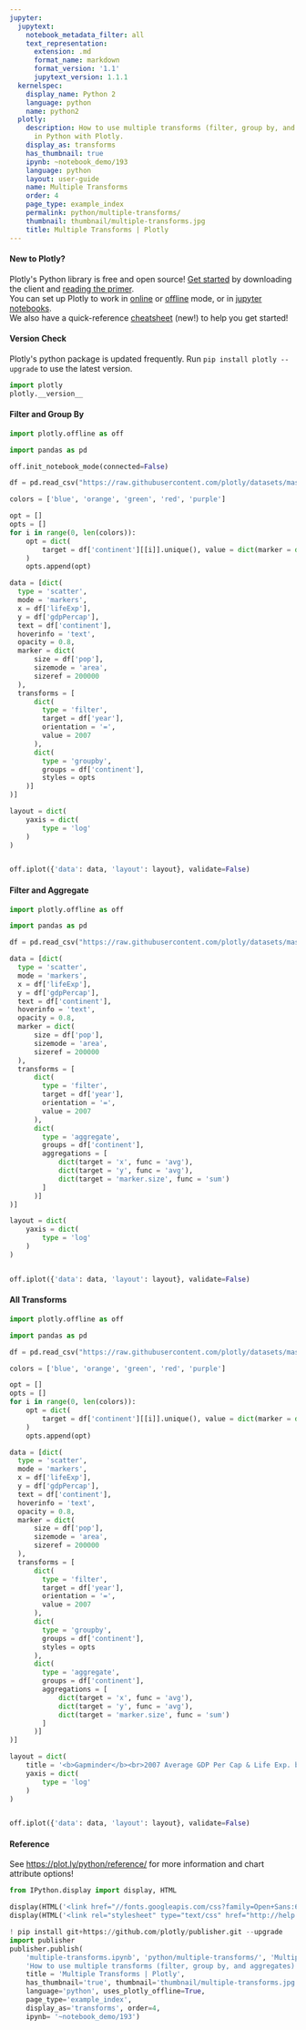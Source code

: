 ```yaml
---
jupyter:
  jupytext:
    notebook_metadata_filter: all
    text_representation:
      extension: .md
      format_name: markdown
      format_version: '1.1'
      jupytext_version: 1.1.1
  kernelspec:
    display_name: Python 2
    language: python
    name: python2
  plotly:
    description: How to use multiple transforms (filter, group by, and aggregates)
      in Python with Plotly.
    display_as: transforms
    has_thumbnail: true
    ipynb: ~notebook_demo/193
    language: python
    layout: user-guide
    name: Multiple Transforms
    order: 4
    page_type: example_index
    permalink: python/multiple-transforms/
    thumbnail: thumbnail/multiple-transforms.jpg
    title: Multiple Transforms | Plotly
---
```


#### New to Plotly?
Plotly's Python library is free and open source! [Get started](https://plot.ly/python/getting-started/) by downloading the client and [reading the primer](https://plot.ly/python/getting-started/).
<br>You can set up Plotly to work in [online](https://plot.ly/python/getting-started/#initialization-for-online-plotting) or [offline](https://plot.ly/python/getting-started/#initialization-for-offline-plotting) mode, or in [jupyter notebooks](https://plot.ly/python/getting-started/#start-plotting-online).
<br>We also have a quick-reference [cheatsheet](https://images.plot.ly/plotly-documentation/images/python_cheat_sheet.pdf) (new!) to help you get started!


#### Version Check
Plotly's python package is updated frequently. Run `pip install plotly --upgrade` to use the latest version.

```python
import plotly
plotly.__version__
```

#### Filter and Group By

```python
import plotly.offline as off

import pandas as pd

off.init_notebook_mode(connected=False)

df = pd.read_csv("https://raw.githubusercontent.com/plotly/datasets/master/gapminderDataFiveYear.csv")

colors = ['blue', 'orange', 'green', 'red', 'purple']

opt = []
opts = []
for i in range(0, len(colors)):
    opt = dict(
        target = df['continent'][[i]].unique(), value = dict(marker = dict(color = colors[i]))
    )
    opts.append(opt)

data = [dict(
  type = 'scatter',
  mode = 'markers',
  x = df['lifeExp'],
  y = df['gdpPercap'],
  text = df['continent'],
  hoverinfo = 'text',
  opacity = 0.8,
  marker = dict(
      size = df['pop'],
      sizemode = 'area',
      sizeref = 200000
  ),
  transforms = [
      dict(
        type = 'filter',
        target = df['year'],
        orientation = '=',
        value = 2007
      ),
      dict(
        type = 'groupby',
        groups = df['continent'],
        styles = opts
    )]
)]

layout = dict(
    yaxis = dict(
        type = 'log'
    )
)


off.iplot({'data': data, 'layout': layout}, validate=False)
```

#### Filter and Aggregate

```python
import plotly.offline as off

import pandas as pd

df = pd.read_csv("https://raw.githubusercontent.com/plotly/datasets/master/gapminderDataFiveYear.csv")

data = [dict(
  type = 'scatter',
  mode = 'markers',
  x = df['lifeExp'],
  y = df['gdpPercap'],
  text = df['continent'],
  hoverinfo = 'text',
  opacity = 0.8,
  marker = dict(
      size = df['pop'],
      sizemode = 'area',
      sizeref = 200000
  ),
  transforms = [
      dict(
        type = 'filter',
        target = df['year'],
        orientation = '=',
        value = 2007
      ),
      dict(
        type = 'aggregate',
        groups = df['continent'],
        aggregations = [
            dict(target = 'x', func = 'avg'),
            dict(target = 'y', func = 'avg'),
            dict(target = 'marker.size', func = 'sum')
        ]
      )]
)]

layout = dict(
    yaxis = dict(
        type = 'log'
    )
)


off.iplot({'data': data, 'layout': layout}, validate=False)
```

#### All Transforms

```python
import plotly.offline as off

import pandas as pd

df = pd.read_csv("https://raw.githubusercontent.com/plotly/datasets/master/gapminderDataFiveYear.csv")

colors = ['blue', 'orange', 'green', 'red', 'purple']

opt = []
opts = []
for i in range(0, len(colors)):
    opt = dict(
        target = df['continent'][[i]].unique(), value = dict(marker = dict(color = colors[i]))
    )
    opts.append(opt)

data = [dict(
  type = 'scatter',
  mode = 'markers',
  x = df['lifeExp'],
  y = df['gdpPercap'],
  text = df['continent'],
  hoverinfo = 'text',
  opacity = 0.8,
  marker = dict(
      size = df['pop'],
      sizemode = 'area',
      sizeref = 200000
  ),
  transforms = [
      dict(
        type = 'filter',
        target = df['year'],
        orientation = '=',
        value = 2007
      ),
      dict(
        type = 'groupby',
        groups = df['continent'],
        styles = opts
      ),
      dict(
        type = 'aggregate',
        groups = df['continent'],
        aggregations = [
            dict(target = 'x', func = 'avg'),
            dict(target = 'y', func = 'avg'),
            dict(target = 'marker.size', func = 'sum')
        ]
      )]
)]

layout = dict(
    title = '<b>Gapminder</b><br>2007 Average GDP Per Cap & Life Exp. by Continent',
    yaxis = dict(
        type = 'log'
    )
)


off.iplot({'data': data, 'layout': layout}, validate=False)
```

#### Reference
See https://plot.ly/python/reference/ for more information and chart attribute options!

```python
from IPython.display import display, HTML

display(HTML('<link href="//fonts.googleapis.com/css?family=Open+Sans:600,400,300,200|Inconsolata|Ubuntu+Mono:400,700" rel="stylesheet" type="text/css" />'))
display(HTML('<link rel="stylesheet" type="text/css" href="http://help.plot.ly/documentation/all_static/css/ipython-notebook-custom.css">'))

! pip install git+https://github.com/plotly/publisher.git --upgrade
import publisher
publisher.publish(
    'multiple-transforms.ipynb', 'python/multiple-transforms/', 'Multiple Transforms',
    'How to use multiple transforms (filter, group by, and aggregates) in Python with Plotly.',
    title = 'Multiple Transforms | Plotly',
    has_thumbnail='true', thumbnail='thumbnail/multiple-transforms.jpg',
    language='python', uses_plotly_offline=True,
    page_type='example_index',
    display_as='transforms', order=4,
    ipynb= '~notebook_demo/193')
```

```python

```
